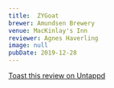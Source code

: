 ```yaml
---
title:  ZYGoat
brewer: Amundsen Brewery
venue: MacKinlay's Inn
reviewer: Agnes Haverling
image: null
pubDate: 2019-12-28
---
```



[Toast this review on Untappd](https://untappd.com/user/StoutEmpire/checkin/848039450)
